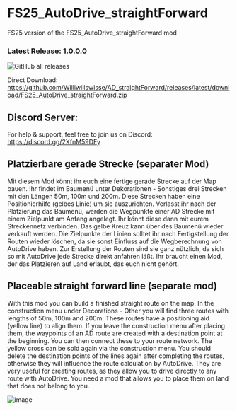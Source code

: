 # FS25_AutoDrive_straightForward
FS25 version of the FS25_AutoDrive_straightForward mod

### Latest Release: 1.0.0.0
![GitHub all releases](https://img.shields.io/github/downloads/Williwillswisse/AD_straightForward/total?label=Downloads&style=plastic)

Direct Download: https://github.com/Williwillswisse/AD_straightForward/releases/latest/download/FS25_AutoDrive_straightForward.zip

## Discord Server:
For help & support, feel free to join us on Discord: 
https://discord.gg/2XfnM59DFy

## Platzierbare gerade Strecke (separater Mod)
Mit diesem Mod könnt ihr euch eine fertige gerade Strecke auf der Map bauen.
Ihr findet im Baumenü unter Dekorationen - Sonstiges drei Strecken mit den Längen 50m, 100m und 200m.
Diese Strecken haben eine Positionierhilfe (gelbes Linie) um sie auszurichten.
Verlasst ihr nach der Platzierung das Baumenü, werden die Wegpunkte einer AD Strecke mit einem Zielpunkt am Anfang angelegt.
Ihr könnt diese dann mit eurem Streckennetz verbinden. Das gelbe Kreuz kann über des Baumenü wieder verkauft werden.
Die Zielpunkte der Linien solltet ihr nach Fertigstellung der Routen wieder löschen, da sie sonst Einfluss auf die Wegberechnung
von AutoDrive haben. Zur Erstellung der Routen sind sie ganz nützlich, da sich so mit AutoDrive jede Strecke direkt anfahren läßt.
Ihr braucht einen Mod, der das Platzieren auf Land erlaubt, das euch nicht gehört.

## Placeable straight forward line (separate mod)
With this mod you can build a finished straight route on the map.
In the construction menu under Decorations - Other you will find three routes with lengths of 50m, 100m and 200m.
These routes have a positioning aid (yellow line) to align them.
If you leave the construction menu after placing them, the waypoints of an AD route are created with a destination point at the beginning.
You can then connect these to your route network. The yellow cross can be sold again via the construction menu.
You should delete the destination points of the lines again after completing the routes, otherwise they will influence the route calculation
by AutoDrive. They are very useful for creating routes, as they allow you to drive directly to any route with AutoDrive.
You need a mod that allows you to place them on land that does not belong to you.

![image](https://github.com/user-attachments/assets/4a06ad92-954f-421b-975f-433bba3720a2)

